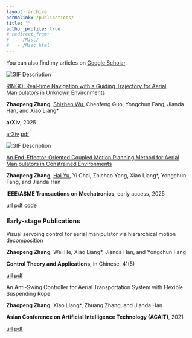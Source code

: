 ```yaml
---
layout: archive
permalink: /publications/
title: ""
author_profile: true
# redirect_from: 
#   - /Misc/
#   - /Misc.html
---
```


<!--{% if author.googlescholar %}
  You can also find my articles on <u><a href="{{author.googlescholar}}">my Google Scholar profile</a>.</u>
{% endif %}-->
<head>
  <link rel="stylesheet" href="styles.css">
  <style>
    .archive a {
      text-decoration: none !important; /* Removes underline */
      color: #449DBC; /* Makes the link blue */
    }
    .archive a:hover {
      text-decoration: none !important; /* Optional: adds underline on hover */
    }
    .archive span a {
      border: 2px solid #449DBC;
      padding: 1px 6px;
      border-radius: 3px;
      text-decoration: none !important;
    }
    .archive span a:hover {
      background-color:#449DBC;
      color: white;
      transition: all 0.3s ease;
      text-decoration: none !important;
    }
    .archive span {
      margin-right: 20px;
    }
  </style>
</head>

You can also find my articles on <a href="{{site.author.googlescholar}}">Google Scholar</a>.

<div class="paper-container">
  <div class="media-container">
    <img src="ringo.gif" alt="GIF Description" class="paper-image">
  </div>
  <div class="info-container">
    <p class="paper-title"><a href="/ringo/">RINGO: Real-time Navigation with a Guiding Trajectory for Aerial Manipulators in Unknown Environments</a></p>
    <p class="authors"><b>Zhaopeng Zhang</b>, <a href="https://scholar.google.com/citations?user=SLfWXGgAAAAJ&hl=zh-CN&oi=ao">Shizhen Wu</a>, Chenfeng Guo, Yongchun Fang, Jianda Han, and Xiao Liang*</p>
    <p class="journal"><b>arXiv</b>, 2025</p>
    <p class="url">
    <span><a href="https://arxiv.org/abs/2504.08338">arXiv</a></span>
    <span><a href="http://cheungsiupaang.github.io/files/ArXiv.pdf">pdf</a></span>
    </p>
  </div>
</div>

<div class="paper-container">
  <div class="media-container">
    <img src="2025-TMech.gif" alt="GIF Description" class="paper-image">
  </div>
  <div class="info-container">
    <p class="paper-title"><a href="/tmech/">An End-Effector-Oriented Coupled Motion Planning Method for Aerial Manipulators in Constrained Environments</a></p>
    <p class="authors"> <b>Zhaopeng Zhang</b>, <a href="https://u-hai.github.io/">Hai Yu</a>, Yi Chai, Zhichao Yang, Xiao Liang*, Yongchun Fang, and Jianda Han </p>
    <p class="journal"> <b>IEEE/ASME Transactions on Mechatronics</b>, early access, 2025 </p>
    <p class="url">
    <span><a href="https://ieeexplore.ieee.org/document/10943237">url</a></span>
    <span><a href="http://cheungsiupaang.github.io/files/TMech.pdf">pdf</a></span>
    <span><a href="https://github.com/cheungsiupaang/Safe-Planner">code</a></span>
    </p>
  </div>
</div>

### Early-stage Publications

<div class="paper-container">
  <div class="info-container">
    <p class="paper-title">Visual servoing control for aerial manipulator via hierarchical motion decomposition</p>
    <p class="authors"> <b>Zhaopeng Zhang</b>, Wei He, Xiao Liang*, Jianda Han, and Yongchun Fang 
    </p>
    <p class="journal"> <b>Control Theory and Applications</b>, in Chinese, 41(5) </p>
    <p class="url">
    <span><a href="https://kns.cnki.net/kcms2/article/abstract?v=fr434Wv7ssYZY56kpDGQhLu1mhah8LgPFdEvEfe1i-mnOVllgkuYLOmHXorX3uZCx-PrBeVEbcPCqVbIrnodlb0x1KEw_ifXn6nQGbpfPmllNEwpr5ra14D3r3J9Ifi1O_N820VAneyvipNkacqrstESmDWQ8Ca9IWJV2pqBFXdkteTZq_BFbg==&uniplatform=NZKPT&language=CHS">url</a></span>
    <span><a href="http://cheungsiupaang.github.io/files/kzllyy.pdf">pdf</a></span>
    </p>
  </div>
</div>

<div class="paper-container">
  <div class="info-container">
    <p class="paper-title">An Anti-Swing Controller for Aerial Transportation System with Flexible Suspending Rope</p>
    <p class="authors"> <b>Zhaopeng Zhang</b>, Xiao Liang*, Zhuang Zhang, and Jianda Han </p>
    <p class="journal"> <b>Asian Conference on Artificial Intelligence Technology (ACAIT)</b>, 2021 </p>
    <p class="url">
    <span><a href="https://ieeexplore.ieee.org/document/9731307">url</a></span>
    <span><a href="http://cheungsiupaang.github.io/files/acait.pdf">pdf</a></span>
    </p>
  </div>
</div>
